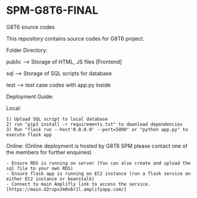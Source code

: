 # SPM-G8T6-FINAL
G8T6 source codes 

This repository contains source codes for G8T6 project. 


Folder Directory:

public --> Storage of HTML, JS files  [Frontend]

sql --> Storage of SQL scripts for database 

test --> test case codes with app.py inside

Deployment Guide:

Local:

    1) Upload SQL script to local database 
    2) run "pip3 install -r requirements.txt" to download dependencies
    3) Run "flask run --host'0.0.0.0' --port=5000" or "python app.py" to execute flask app


Online:
    (Online deployment is hosted by G8T6 SPM please contact one of the members for further enquiries)

    - Ensure RDS is running on server (You can also create and upload the sql file to your own RDS)
    - Ensure flask app is running on EC2 instance (run a flask service on either EC2 instance or beanstalk)
    - Connect to main Amplifly link to access the service.  [https://main.d2rxpx2m0x6r1l.amplifyapp.com/]
